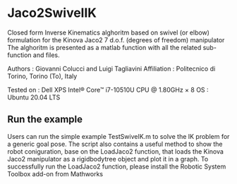 # Jaco2SwivelIK
Closed form Inverse Kinematics alghoritm based on swivel (or elbow) formulation for the Kinova Jaco2 7 d.o.f. (degrees of freedom) manipulator
The alghoritm is presented as a matlab function with all the related sub-function and files.

Authors : Giovanni Colucci and Luigi Tagliavini 
Affiliation : Politecnico di Torino, Torino (To), Italy

Tested on : Dell XPS Intel® Core™ i7-10510U CPU @ 1.80GHz × 8 
OS : Ubuntu 20.04 LTS

## Run the example

Users can run the simple example TestSwiveIK.m to solve the IK problem for a generic goal pose. The script also contains a useful method to show the robot coniguration, base on the LoadJaco2 function, that loads the Kinova Jaco2 manipulator as a rigidbodytree object and plot it in a graph. To successfully run the LoadJaco2 function, please install the Robotic System Toolbox add-on from Mathworks
